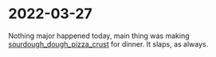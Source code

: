 # 2022-03-27
Nothing major happened today, main thing was making [sourdough_dough_pizza_crust](../Media/Recipes/sourdough_dough_pizza_crust.md) for dinner. It slaps, as  always.